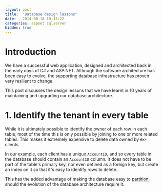 ```yaml
---
layout: post
title:  "Database design lessons"
date:   2014-08-18 19:15:22
categories: aspnet sqlserver
hidden: true
---
```


# Introduction
We have a successful web application, designed and architected back in the early days of C# and ASP.NET.
Although the software architecture has been easy to evolve, the supporting database infrastructure has proven
very resilient to change.

This post discusses the design lessons that we have learnt in 10 years of maintaining and upgrading our
database architecture.

# 1. Identify the tenant in every table

While it is ultimately possible to identify the owner of each row in each table, most of the time this is only possible by
joining to one or more related tables. This makes it extremely expensive to delete data owned by ex-clients.

In our example, each client has a unique `AccountID`, and so every table in the database should contain an `AccountID` column.
It does not have to be part of the table's primary key, nor even defined as a foreign key, but create an index on it so that
it's easy to identify rows to delete.

This has the added advantage of making the database easy to [partition](http://msdn.microsoft.com/en-us/library/ms190787.aspx),
should the evolution of the database architecture require it.
